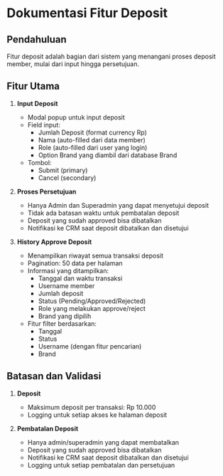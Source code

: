 # Dokumentasi Fitur Deposit

## Pendahuluan
Fitur deposit adalah bagian dari sistem yang menangani proses deposit member, mulai dari input hingga persetujuan.

## Fitur Utama

1. **Input Deposit**
   - Modal popup untuk input deposit
   - Field input:
     - Jumlah Deposit (format currency Rp)
     - Nama (auto-filled dari data member)
     - Role (auto-filled dari user yang login)
     - Option Brand yang diambil dari database Brand
   - Tombol:
     - Submit (primary)
     - Cancel (secondary)

2. **Proses Persetujuan**
   - Hanya Admin dan Superadmin yang dapat menyetujui deposit
   - Tidak ada batasan waktu untuk pembatalan deposit
   - Deposit yang sudah approved bisa dibatalkan
   - Notifikasi ke CRM saat deposit dibatalkan dan disetujui

3. **History Approve Deposit**
   - Menampilkan riwayat semua transaksi deposit
   - Pagination: 50 data per halaman
   - Informasi yang ditampilkan:
     - Tanggal dan waktu transaksi
     - Username member
     - Jumlah deposit
     - Status (Pending/Approved/Rejected)
     - Role yang melakukan approve/reject
     - Brand yang dipilih
   - Fitur filter berdasarkan:
     - Tanggal
     - Status
     - Username (dengan fitur pencarian)
     - Brand

## Batasan dan Validasi

1. **Deposit**
   - Maksimum deposit per transaksi: Rp 10.000
   - Logging untuk setiap akses ke halaman deposit

2. **Pembatalan Deposit**
   - Hanya admin/superadmin yang dapat membatalkan
   - Deposit yang sudah approved bisa dibatalkan
   - Notifikasi ke CRM saat deposit dibatalkan dan disetujui
   - Logging untuk setiap pembatalan dan persetujuan 